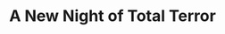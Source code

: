 ---
layout: other-video
permalink: /a-new-night-of-total-terror
title: A New Night of Total Terror
video_number: 70
release_date: 1999-01-01
description: 
cast: 
video_info:
  - youtube;YouTube;J1lwMJae9Mc
video_available: true
medium: live action
old_cm_description: |
  This was my first experience with using 16mm film instead of video. Visual arts majors at my school are forced to go through a "foundation" program where you are stuck drawing, sculpting, painting and doing everything. I had one film class for an elective and no emphasis was placed on narrative structure or editing. The only assignment was to shoot off a 3 minute roll of film on a simple action and explore the different ways to depict it, places to move the camera and lighting setups. I was the only student in the class who did a narrative and at first everybody thought I was crazy, but I pulled it off. Everybody in the class wore monster masks and had lots of fun.
james_old_star_rating: 4
james_old_number_rating: 8
---